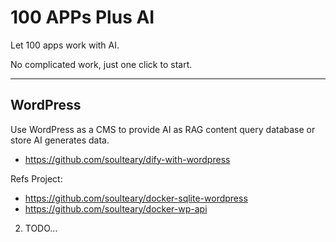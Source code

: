 # 100 APPs Plus AI

Let 100 apps work with AI.

No complicated work, just one click to start.

---

## WordPress

Use WordPress as a CMS to provide AI as RAG content query database or store AI generates data.

- https://github.com/soulteary/dify-with-wordpress

Refs Project:

- https://github.com/soulteary/docker-sqlite-wordpress
- https://github.com/soulteary/docker-wp-api

2. TODO...
